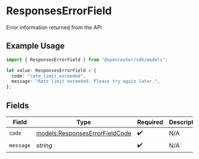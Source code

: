 # ResponsesErrorField

Error information returned from the API

## Example Usage

```typescript
import { ResponsesErrorField } from "@openrouter/sdk/models";

let value: ResponsesErrorField = {
  code: "rate_limit_exceeded",
  message: "Rate limit exceeded. Please try again later.",
};
```

## Fields

| Field                                                                  | Type                                                                   | Required                                                               | Description                                                            |
| ---------------------------------------------------------------------- | ---------------------------------------------------------------------- | ---------------------------------------------------------------------- | ---------------------------------------------------------------------- |
| `code`                                                                 | [models.ResponsesErrorFieldCode](../models/responseserrorfieldcode.md) | :heavy_check_mark:                                                     | N/A                                                                    |
| `message`                                                              | *string*                                                               | :heavy_check_mark:                                                     | N/A                                                                    |